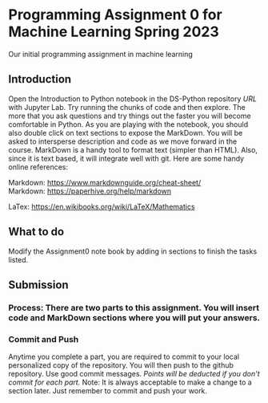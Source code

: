 # Programming Assignment 0 for Machine Learning Spring 2023
Our initial programming assignment in machine learning

## Introduction
Open the Introduction to Python notebook in the DS-Python repository _URL_ with Jupyter Lab.  Try running the chunks of code and then explore.  The more that you ask questions and try things out the faster you will become comfortable in Python.   As you are playing with the notebook, you should also double click on text sections to expose the MarkDown.  You will be asked to intersperse description and code as we move forward in the course. MarkDown is a handy tool to format text (simpler than HTML).  Also, since it is text based, it will integrate well with git.  Here are some handy online references:

Markdown: https://www.markdownguide.org/cheat-sheet/	   
Markdown: https://paperhive.org/help/markdown

LaTex: https://en.wikibooks.org/wiki/LaTeX/Mathematics    

## What to do
Modify the Assignment0 note book by adding in sections to finish the tasks listed.
## Submission
### Process:  There are two parts to this assignment. You will insert code and MarkDown sections where you will put your answers.
### Commit and Push
 Anytime you complete a part, you are required to commit to your local personalized copy of the repository. You will then push to the github repository.  Use good commit messages.  _Points will be deducted if you don't commit for each part._  Note:  It is always acceptable to make a change to a section later. Just remember to commit and push your work.

